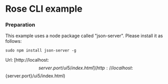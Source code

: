 # Rose CLI example

### Preparation

This example uses a node package called "json-server". Please install it as follows:

```
sudo npm install json-server -g
```

Url: [http://localhost:$${server.port}/ui5/index.html](http://localhost:$${server.port}/ui5/index.html)